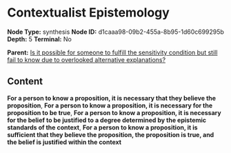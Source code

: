 # Contextualist Epistemology

**Node Type:** synthesis
**Node ID:** d1caaa98-09b2-455a-8b95-1d60c699295b
**Depth:** 5
**Terminal:** No

**Parent:** [Is it possible for someone to fulfill the sensitivity condition but still fail to know due to overlooked alternative explanations?](is-it-possible-for-someone-to-fulfill-the-sensitivity-condition-but-still-fail-to-know-due-to-overlooked-alternative-explanations-antithesis-6d99b27e-1f84-4bc4-ac3b-0606024af232.md)

## Content

**For a person to know a proposition, it is necessary that they believe the proposition**, **For a person to know a proposition, it is necessary for the proposition to be true**, **For a person to know a proposition, it is necessary for the belief to be justified to a degree determined by the epistemic standards of the context**, **For a person to know a proposition, it is sufficient that they believe the proposition, the proposition is true, and the belief is justified within the context**
